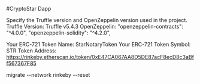 
#CryptoStar Dapp


Specify the Truffle version and OpenZeppelin version used in the project.
Truffle Version: Truffle v5.4.3
OpenZeppelin: "openzeppelin-contracts": "^4.0.0",
              "openzeppelin-solidity": "^4.2.0",

Your ERC-721 Token Name: StarNotaryToken 
Your ERC-721 Token Symbol: STR
Token Address: https://rinkeby.etherscan.io/token/0xE47CA067AA8D5DE87acF8ecD8c3aBff567367F85

migrate --network rinkeby --reset